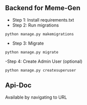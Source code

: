 ## Backend for Meme-Gen

- Step 1: Install requirements.txt
- Step 2: Run migrations
````
python manage.py makemigrations
````
- Step 3: Migrate
````
python manage.py migrate
````
-Step 4: Create Admin User (optional)
````
python manage.py createsuperuser
````

## Api-Doc
Available by navigating to URL
